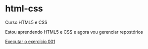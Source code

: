 # html-css
 Curso HTML5 e CSS 

 Estou aprendendo HTML5 e CSS e agora vou gerenciar repostórios

<a href="https://ederflavio.github.io/html-css/exercicios/ex001/index.html">Executar o exercício 001</a>
